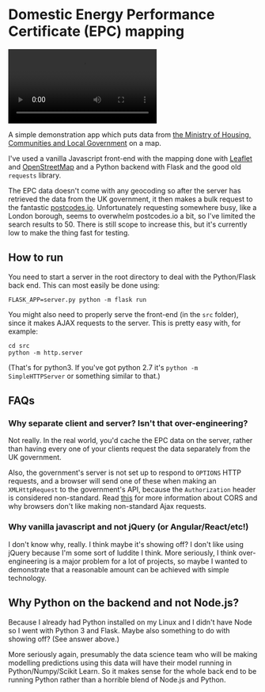 # Domestic Energy Performance Certificate (EPC) mapping

![screenshot](https://i.imgur.com/GI9EmYL.mp4)

A simple demonstration app which puts data from
[the Ministry of Housing, Communities and Local Government](https://epc.opendatacommunities.org/docs/api/domestic) on a map.

I've used a vanilla Javascript front-end with the mapping done with [Leaflet](https://leafletjs.com/) and [OpenStreetMap](https://www.openstreetmap.org/#map=6/54.910/-3.432) and a Python backend with Flask and the good old `requests` library.

The EPC data doesn't come with any geocoding so after the server has retrieved the data from the UK government, it then makes a bulk request to the fantastic [postcodes.io](http://postcodes.io/). Unfortunately requesting somewhere busy, like a London borough, seems to overwhelm postcodes.io a bit, so I've limited the search results to 50. There is still scope to increase this, but it's currently low to make the thing fast for testing.

## How to run

You need to start a server in the root directory to deal with the Python/Flask back end. This can most easily be done using:

```
FLASK_APP=server.py python -m flask run
```

You might also need to properly serve the front-end (in the `src` folder), since it makes AJAX requests to the server. This is pretty easy with, for example:

```
cd src
python -m http.server
```

(That's for python3. If you've got python 2.7 it's `python -m SimpleHTTPServer` or something similar to that.)

## FAQs

### Why separate client and server? Isn't that over-engineering?

Not really. In the real world, you'd cache the EPC data on the server, rather than having every one of your clients request the data separately from the UK government.

Also, the government's server is not set up to respond to `OPTIONS` HTTP requests, and a browser will send one of these when making an `XMLHttpRequest` to the government's API, because the `Authorization` header is considered non-standard. Read [this](https://stackoverflow.com/a/40373949/2071807) for more information about CORS and why browsers don't like making non-standard Ajax requests.

### Why vanilla javascript and not jQuery (or Angular/React/etc!)

I don't know why, really. I think maybe it's showing off? I don't like using jQuery because I'm some sort of luddite I think. 
More seriously, I think over-engineering is a major problem for a lot of projects, so maybe I wanted to demonstrate that a reasonable amount can be achieved with simple technology.

## Why Python on the backend and not Node.js?

Because I already had Python installed on my Linux and I didn't have Node so I went with Python 3 and Flask. Maybe also something to do with showing off? (See answer above.)

More seriously again, presumably the data science team who will be making modelling predictions using this data will have their model running in Python/Numpy/Scikit Learn. So it makes sense for the whole back end to be running Python rather than a horrible blend of Node.js and Python.
